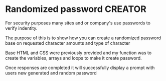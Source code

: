 # Randomized password CREATOR

For security purposes many sites and or company's use passwords to verify indentity.

The purpose of this is to show how you can create a randomized password base on requested character amounts and type of character

Base HTML and CSS were previously provided and my function was to create the variables, arrays and loops to make it create password. 

Once responses are completed it will successfully display a prompt with users new generated and random password
